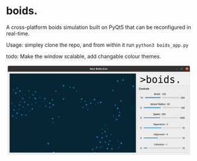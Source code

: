 # boids.

A cross-platform boids simulation built on PyQt5 that can be reconfigured in real-time.

Usage: simpley clone the repo, and from within it run `python3 boids_app.py`

todo: Make the window scalable, add changable colour themes.

![Screenshot of Boids Application](boids_screenshot.png)
